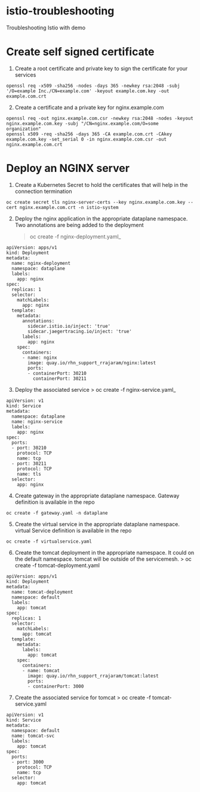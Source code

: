 # istio-troubleshooting
Troubleshooting Istio with demo

# Create self signed certificate

1. Create a root certificate and private key to sign the certificate for your services
~~~
openssl req -x509 -sha256 -nodes -days 365 -newkey rsa:2048 -subj '/O=example Inc./CN=example.com' -keyout example.com.key -out example.com.crt
~~~
2. Create a certificate and a private key for nginx.example.com
~~~
openssl req -out nginx.example.com.csr -newkey rsa:2048 -nodes -keyout nginx.example.com.key -subj "/CN=nginx.example.com/O=some organization"
openssl x509 -req -sha256 -days 365 -CA example.com.crt -CAkey example.com.key -set_serial 0 -in nginx.example.com.csr -out nginx.example.com.crt
~~~

# Deploy an NGINX server

1. Create a Kubernetes Secret to hold the certificates that will help in the connection termination
~~~
oc create secret tls nginx-server-certs --key nginx.example.com.key --cert nginx.example.com.crt -n istio-system
~~~
2. Deploy the nginx application in the appropriate dataplane namespace. Two annotations are being added to the deployment
   > oc create -f nginx-deployment.yaml_
~~~
apiVersion: apps/v1
kind: Deployment
metadata:
  name: nginx-deployment
  namespace: dataplane
  labels:
    app: nginx
spec:
  replicas: 1
  selector:
    matchLabels:
      app: nginx
  template:
    metadata:
      annotations:
        sidecar.istio.io/inject: 'true'
        sidecar.jaegertracing.io/inject: 'true'
      labels:
        app: nginx
    spec:
      containers:
      - name: nginx
        image: quay.io/rhn_support_rrajaram/nginx:latest
        ports:
        - containerPort: 30210
          containerPort: 30211

~~~
3. Deploy the associated service > oc create -f nginx-service.yaml_
~~~
apiVersion: v1
kind: Service
metadata:
  namespace: dataplane
  name: nginx-service
  labels:
    app: nginx
spec:
  ports:
  - port: 30210
    protocol: TCP
    name: tcp
  - port: 30211
    protocol: TCP
    name: tls
  selector:
    app: nginx
~~~
4. Create gateway in the appropriate dataplane namespace. Gateway definition is available in the repo
~~~
oc create -f gateway.yaml -n dataplane
~~~
5. Create the virtual service in the appropriate dataplane namespace. virtual Service definition is available in the repo
~~~
oc create -f virtualservice.yaml
~~~
6. Create the tomcat deployment in the appropriate namespace. It could on the default namespace. tomcat will be outside of the servicemesh.  > oc create -f tomcat-deployment.yaml
~~~
apiVersion: apps/v1
kind: Deployment
metadata:
  name: tomcat-deployment
  namespace: default
  labels:
    app: tomcat
spec:
  replicas: 1
  selector:
    matchLabels:
      app: tomcat
  template:
    metadata:
      labels:
        app: tomcat
    spec:
      containers:
      - name: tomcat
        image: quay.io/rhn_support_rrajaram/tomcat:latest
        ports:
        - containerPort: 3000
~~~
7. Create the associated service for tomcat > oc create -f tomcat-service.yaml
~~~
apiVersion: v1
kind: Service
metadata:
  namespace: default
  name: tomcat-svc
  labels:
    app: tomcat
spec:
  ports:
  - port: 3000
    protocol: TCP
    name: tcp
  selector:
    app: tomcat

~~~
